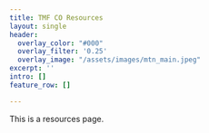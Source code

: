 ```yaml
---
title: TMF CO Resources
layout: single
header:
  overlay_color: "#000"
  overlay_filter: '0.25'
  overlay_image: "/assets/images/mtn_main.jpeg"
excerpt: ''
intro: []
feature_row: []

---
```

This is a resources page.